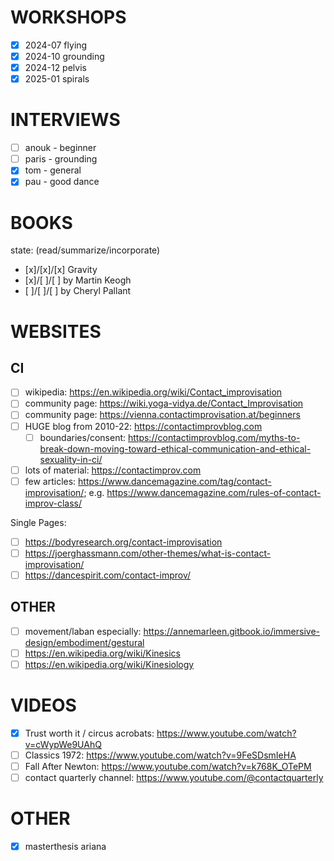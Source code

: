
WORKSHOPS
====================================================================================================
* [x] 2024-07 flying
* [x] 2024-10 grounding
* [x] 2024-12 pelvis
* [x] 2025-01 spirals

INTERVIEWS
====================================================================================================
* [ ] anouk - beginner
* [ ] paris - grounding
* [x] tom - general
* [x] pau - good dance

BOOKS
====================================================================================================
state: (read/summarize/incorporate)

* [x]/[x]/[x] Gravity
* [x]/[ ]/[ ] by Martin Keogh
* [ ]/[ ]/[ ] by Cheryl Pallant

WEBSITES
====================================================================================================

CI
------------------------------------------------------------------------
* [ ] wikipedia: https://en.wikipedia.org/wiki/Contact_improvisation
* [ ] community page: https://wiki.yoga-vidya.de/Contact_Improvisation
* [ ] community page: https://vienna.contactimprovisation.at/beginners
* [ ] HUGE blog from 2010-22: https://contactimprovblog.com
  * [ ] boundaries/consent: https://contactimprovblog.com/myths-to-break-down-moving-toward-ethical-communication-and-ethical-sexuality-in-ci/
* [ ] lots of material: https://contactimprov.com
* [ ] few articles: https://www.dancemagazine.com/tag/contact-improvisation/; e.g. https://www.dancemagazine.com/rules-of-contact-improv-class/

Single Pages:
* [ ] https://bodyresearch.org/contact-improvisation
* [ ] https://joerghassmann.com/other-themes/what-is-contact-improvisation/
* [ ] https://dancespirit.com/contact-improv/

OTHER
------------------------------------------------------------------------
* [ ] movement/laban especially: https://annemarleen.gitbook.io/immersive-design/embodiment/gestural
* [ ] https://en.wikipedia.org/wiki/Kinesics
* [ ] https://en.wikipedia.org/wiki/Kinesiology

VIDEOS
====================================================================================================
* [x] Trust worth it / circus acrobats: https://www.youtube.com/watch?v=cWypWe9UAhQ
* [ ] Classics 1972: https://www.youtube.com/watch?v=9FeSDsmIeHA
* [ ] Fall After Newton: https://www.youtube.com/watch?v=k768K_OTePM
* [ ] contact quarterly channel: https://www.youtube.com/@contactquarterly

OTHER
====================================================================================================
* [x] masterthesis ariana

